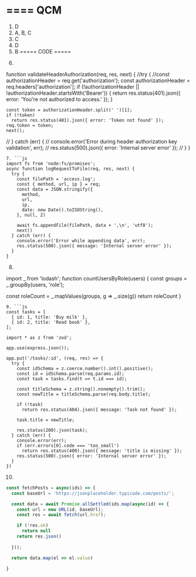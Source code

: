 ====
QCM
====
1. D
2. A, B, C
3. C
4. D
5. B
=====
CODE
=====
6. ```js
function validateHeaderAuthorization(req, res, next) {
  //try {
    //const authorizationHeader = req.get('authorization');
    const authorizationHeader = req.headers['authorization'];
      if (!authorizationHeader || !authorizationHeader.startsWith('Bearer')) {
        return res.status(401).json({ error: 'You\'re not authorized to access.' });
      }

    const token = authorizationHeader.split(' ')[1];
    if (!token)
      return res.status(401).json({ error: 'Token not found' });
    req.token = token;
    next();
 // } catch (err) {
 //   console.error('Error during header authorization key validation', err);
 //   res.status(500).json({ error: 'Internal server error' });
//  }
}
```
7. ```js
import fs from 'node:fs/promises';
async function logRequestToFile(req, res, next) {
  try {
    const filePath = 'access.log';
    const { method, url, ip } = req;
    const data = JSON.stringify({
      method,
      url,
      ip,
      date: new Date().toISOString(),
    }, null, 2)
    
    await fs.appendFile(filePath, data + ',\n', 'utf8');
    next()
  } catch (err) {
    console.error('Error while appending data', err);
    res.status(500).json({ message: 'Internal server error' });
  }
}
```
8. ```js
import _ from 'lodash';
function countUsersByRole(users) {
  const groups = _.groupBy(users, 'role');

  const roleCount = _.mapValues(groups, g => _.size(g))
  return roleCount
}
```
9. ```js
const tasks = [
  { id: 1, title: 'Buy milk' },
  { id: 2, title: 'Read book' },
];

import * as z from 'zod';

app.use(express.json());

app.put('/tasks/:id', (req, res) => {
  try {
    const idSchema = z.coerce.number().int().positive();
    const id = idSchema.parse(req.params.id);
    const task = tasks.find(t => t.id === id);

    const titleSchema = z.string().nonempty().trim();
    const newTitle = titleSchema.parse(req.body.title);

    if (!task)
      return res.status(404).json({ message: 'Task not found' });

    task.title = newTitle;
    
    res.status(200).json(task);
  } catch (err) {
    console.error(err);
    if (err.errors[0].code === 'too_small')
      return res.status(400).json({ message: 'title is missing' });
    res.status(500).json({ error: 'Internal server error' });
  }
})
```
10.
```js
const fetchPosts = async(ids) => {
  const baseUrl = 'https://jsonplaceholder.typicode.com/posts/';

  const data = await Promise.allSettled(ids.map(async(id) => {
    const url = new URL(id, baseUrl);
    const res = await fetch(url.href);

    if (!res.ok)
      return null
    return res.json()
    
  }));

  return data.map(el => el.value)

}
```

